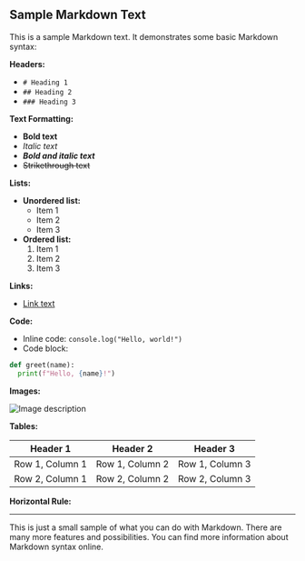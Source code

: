 ## Sample Markdown Text

This is a sample Markdown text. It demonstrates some basic Markdown syntax:

**Headers:**

* `# Heading 1`
* `## Heading 2`
* `### Heading 3`

**Text Formatting:**

* **Bold text**
* *Italic text*
* ***Bold and italic text***
* ~~Strikethrough text~~

**Lists:**

* **Unordered list:**
    * Item 1
    * Item 2
    * Item 3
* **Ordered list:**
    1. Item 1
    2. Item 2
    3. Item 3

**Links:**

* [Link text](https://www.example.com)

**Code:**

* Inline code: `console.log("Hello, world!")`
* Code block:

```python
def greet(name):
  print(f"Hello, {name}!")
```

**Images:**

![Image description](https://www.example.com/image.jpg)

**Tables:**

| Header 1 | Header 2 | Header 3 |
|---|---|---|
| Row 1, Column 1 | Row 1, Column 2 | Row 1, Column 3 |
| Row 2, Column 1 | Row 2, Column 2 | Row 2, Column 3 |

**Horizontal Rule:**

---

This is just a small sample of what you can do with Markdown. There are many more features and possibilities. You can find more information about Markdown syntax online.
